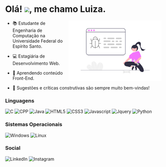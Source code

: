 <h1 align="left">
   Olá! <img src="https://raw.githubusercontent.com/kaueMarques/kaueMarques/master/hi.gif" width="30px">, me chamo Luiza.
</h1>

<img src="undraw_fixing_bugs_w7gi.png" min-width="300px" max-width="300px" width="300px" align="right">

<p align="left">
 
 - 📚 Estudante de Engenharia de Computação na Universidade Federal do Espírito Santo.

 - 💻 Estagiária de Desenvolvimento Web.

 - 🌱 Aprendendo conteúdo Front-End.

 - 💬 Sugestões e críticas construtivas são sempre muito bem-vindas!
 </p>

<h3 align="left">
   Linguagens
</h3>

 ![C](https://img.shields.io/badge/C-00599C?style=for-the-badge&logo=c&logoColor=white)
 ![CPP](https://img.shields.io/badge/C%2B%2B-00599C?style=for-the-badge&logo=c%2B%2B&logoColor=white)
 ![Java](https://img.shields.io/badge/Java-DC322F?style=for-the-badge&logo=java&logoColor=white)
 ![HTML5](https://img.shields.io/badge/HTML5-E34F26?style=for-the-badge&logo=html5&logoColor=white)
 ![CSS3](https://img.shields.io/badge/CSS3-1572B6?style=for-the-badge&logo=css3&logoColor=white)
 ![Javascript](https://img.shields.io/badge/JavaScript-F7DF1E?style=for-the-badge&logo=javascript&logoColor=black)
 ![Jquery](https://img.shields.io/badge/jQuery-0769AD?style=for-the-badge&logo=jquery&logoColor=white)
 ![Python](https://img.shields.io/badge/Python-3776AB?style=for-the-badge&logo=python&logoColor=white)


<h3 align="left"> 
   Sistemas Operacionais 
</h3>

 ![Windows](https://img.shields.io/badge/Windows-017AD7?style=for-the-badge&logo=windows&logoColor=white)
 ![Linux](https://img.shields.io/badge/Linux-E34F26?style=for-the-badge&logo=linux&logoColor=black)


<h3 align="left"> 
   Social
</h3>

 ![LinkedIn](https://img.shields.io/badge/LinkedIn-0077B5?style=for-the-badge&logo=linkedin&logoColor=white)
 ![Instagram](https://img.shields.io/badge/Instagram-E4405F?style=for-the-badge&logo=instagram&logoColor=white) 
